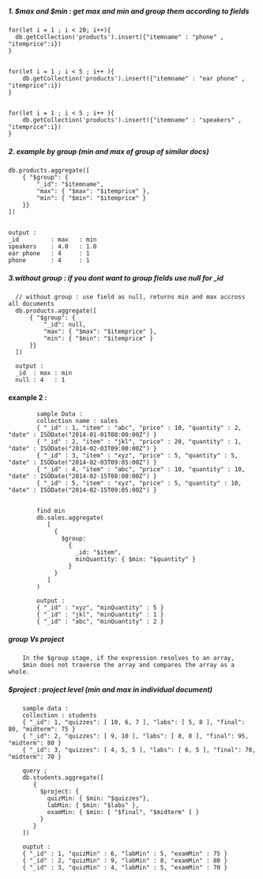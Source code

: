 ##### 1. $max and $min  : get max and min and group them according to fields


    for(let i = 1 ; i < 20; i++){
      db.getCollection('products').insert({"itemname" : "phone" , "itemprice":i})
    }


    for(let i = 1 ; i < 5 ; i++ ){
        db.getCollection('products').insert({"itemname" : "ear phone" , "itemprice":i})
    }


    for(let i = 1 ; i < 5 ; i++ ){
        db.getCollection('products').insert({"itemname" : "speakers" , "itemprice":i})
    }


##### 2. example by group (min and max of group of similar docs)
    db.products.aggregate([ 
        { "$group": { 
            "_id": "$itemname",
            "max": { "$max": "$itemprice" }, 
            "min": { "$min": "$itemprice" } 
        }}
    ])


    output : 
    _id 		: max 	: min
    speakers 	: 4.0 	: 1.0
    ear phone 	: 4 	: 1
    phone 		: 4 	: 1
    
    
##### 3.without group : if you dont want to group fields use null for _id
      
      // without group : use field as null, returns min and max accross all documents
      db.products.aggregate([ 
          { "$group": { 
              "_id": null,
              "max": { "$max": "$itemprice" }, 
              "min": { "$min": "$itemprice" } 
          }}
      ])
    
      output : 
      _id  : max : min
      null : 4   : 1
    
    
    
#### example 2 : 
            sample Data :
            collection name : sales
            { "_id" : 1, "item" : "abc", "price" : 10, "quantity" : 2, "date" : ISODate("2014-01-01T08:00:00Z") }
            { "_id" : 2, "item" : "jkl", "price" : 20, "quantity" : 1, "date" : ISODate("2014-02-03T09:00:00Z") }
            { "_id" : 3, "item" : "xyz", "price" : 5, "quantity" : 5, "date" : ISODate("2014-02-03T09:05:00Z") }
            { "_id" : 4, "item" : "abc", "price" : 10, "quantity" : 10, "date" : ISODate("2014-02-15T08:00:00Z") }
            { "_id" : 5, "item" : "xyz", "price" : 5, "quantity" : 10, "date" : ISODate("2014-02-15T09:05:00Z") }

            
            find min
            db.sales.aggregate(
               [
                 {
                   $group:
                     {
                       _id: "$item",
                       minQuantity: { $min: "$quantity" }
                     }
                 }
               ]
            )

            output : 
            { "_id" : "xyz", "minQuantity" : 5 }
            { "_id" : "jkl", "minQuantity" : 1 }
            { "_id" : "abc", "minQuantity" : 2 }

            
##### group Vs project
        In the $group stage, if the expression resolves to an array, 
        $min does not traverse the array and compares the array as a whole.
        
        
        
##### $project : project level (min and max in individual document)
        sample data :
        collection : students
        { "_id": 1, "quizzes": [ 10, 6, 7 ], "labs": [ 5, 8 ], "final": 80, "midterm": 75 }
        { "_id": 2, "quizzes": [ 9, 10 ], "labs": [ 8, 8 ], "final": 95, "midterm": 80 }
        { "_id": 3, "quizzes": [ 4, 5, 5 ], "labs": [ 6, 5 ], "final": 78, "midterm": 70 }
        
        query ;
        db.students.aggregate([
           {
             $project: {
               quizMin: { $min: "$quizzes"},
               labMin: { $min: "$labs" },
               examMin: { $min: [ "$final", "$midterm" ] }
             }
           }
        ])

        ouptut :
        { "_id" : 1, "quizMin" : 6, "labMin" : 5, "examMin" : 75 }
        { "_id" : 2, "quizMin" : 9, "labMin" : 8, "examMin" : 80 }
        { "_id" : 3, "quizMin" : 4, "labMin" : 5, "examMin" : 70 }
